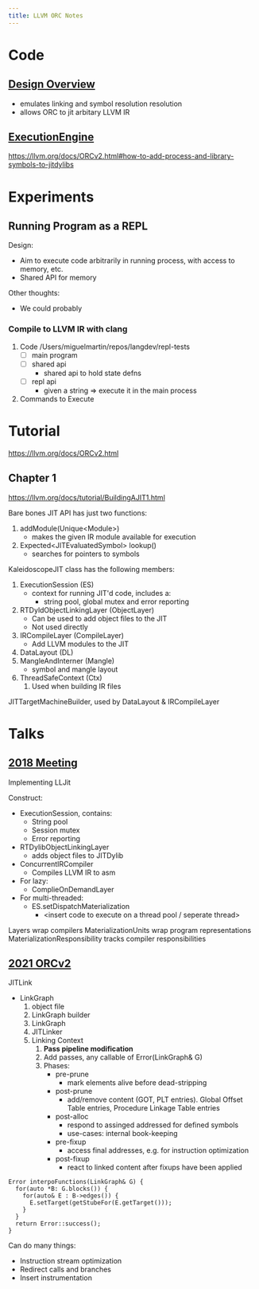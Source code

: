 ```yaml
---
title: LLVM ORC Notes
---
```


# Code

## [Design Overview](https://llvm.org/docs/ORCv2.html#design-overview)

-   emulates linking and symbol resolution resolution
-   allows ORC to jit arbitary LLVM IR

## [ExecutionEngine](https://github.com/llvm/llvm-project/blob/09c2b7c35af8c4bad39f03e9f60df8bd07323028/llvm/include/llvm/ExecutionEngine/ExecutionEngine.h)

<https://llvm.org/docs/ORCv2.html#how-to-add-process-and-library-symbols-to-jitdylibs>

# Experiments

## Running Program as a REPL

Design:

-   Aim to execute code arbitrarily in running process, with access to
    memory, etc.
-   Shared API for memory

Other thoughts:

-   We could probably

### Compile to LLVM IR with clang

1.  Code
    /Users/miguelmartin/repos/langdev/repl-tests
    -   [ ] main program
    -   [ ] shared api
        -   shared api to hold state defns
    -   [ ] repl api
        -   given a string =\> execute it in the main process

2.  Commands to Execute

# Tutorial

<https://llvm.org/docs/ORCv2.html>

## Chapter 1

<https://llvm.org/docs/tutorial/BuildingAJIT1.html>

Bare bones JIT API has just two functions:

1.  addModule(Unique\<Module\>)
    -   makes the given IR module available for execution
2.  Expected\<JITEvaluatedSymbol\> lookup()
    -   searches for pointers to symbols

KaleidoscopeJIT class has the following members:

1.  ExecutionSession (ES)
    -   context for running JIT\'d code, includes a:
        -   string pool, global mutex and error reporting
2.  RTDyldObjectLinkingLayer (ObjectLayer)
    -   Can be used to add object files to the JIT
    -   Not used directly
3.  IRCompileLayer (CompileLayer)
    -   Add LLVM modules to the JIT
4.  DataLayout (DL)
5.  MangleAndInterner (Mangle)
    -   symbol and mangle layout
6.  ThreadSafeContext (Ctx)
    1.  Used when building IR files

JITTargetMachineBuilder, used by DataLayout & IRCompileLayer

# Talks

## [2018 Meeting](https://www.youtube.com/watch?v=MOQG5vkh9J8&t=1433s)

Implementing LLJit

Construct:

-   ExecutionSession, contains:
    -   String pool
    -   Session mutex
    -   Error reporting
-   RTDylibObjectLinkingLayer
    -   adds object files to JITDylib
-   ConcurrentIRCompiler
    -   Compiles LLVM IR to asm
-   For lazy:
    -   ComplieOnDemandLayer
-   For multi-threaded:
    -   ES.setDispatchMaterialization
        -   \<insert code to execute on a thread pool / seperate
            thread\>

Layers wrap compilers MaterializationUnits wrap program representations
MaterializationResponsibility tracks compiler responsibilities

## [2021 ORCv2](https://www.youtube.com/watch?v=i-inxFudrgI)

JITLink

-   LinkGraph
    1.  object file
    2.  LinkGraph builder
    3.  LinkGraph
    4.  JITLinker
    5.  Linking Context
        1.  ****Pass pipeline modification****
        2.  Add passes, any callable of Error(LinkGraph& G)
        3.  Phases:
            -   pre-prune
                -   mark elements alive before dead-stripping
            -   post-prune
                -   add/remove content (GOT, PLT entries). Global Offset
                    Table entries, Procedure Linkage Table entries
            -   post-alloc
                -   respond to assinged addressed for defined symbols
                -   use-cases: internal book-keeping
            -   pre-fixup
                -   access final addresses, e.g. for instruction
                    optimization
            -   post-fixup
                -   react to linked content after fixups have been
                    applied

```
Error interpoFunctions(LinkGraph& G) {
  for(auto *B: G.blocks()) {
	for(auto& E : B->edges()) {
	  E.setTarget(getStubeFor(E.getTarget()));
	}
  }
  return Error::success();
}
```

Can do many things:

-   Instruction stream optimization
-   Redirect calls and branches
-   Insert instrumentation
